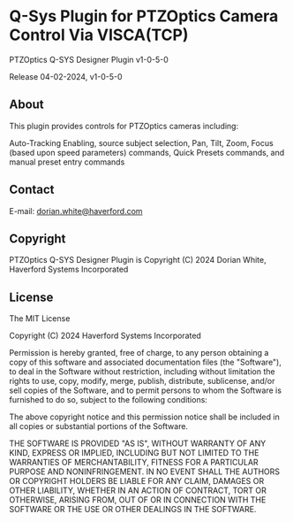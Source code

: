 # Q-Sys Plugin for PTZOptics Camera Control Via VISCA(TCP)
PTZOptics Q-SYS Designer Plugin v1-0-5-0

Release 04-02-2024, v1-0-5-0

## About
This plugin provides controls for PTZOptics cameras including:

Auto-Tracking Enabling, source subject selection,
Pan, Tilt, Zoom, Focus (based upon speed parameters) commands,
Quick Presets commands, and manual preset entry commands

## Contact
E-mail: dorian.white@haverford.com

## Copyright
PTZOptics Q-SYS Designer Plugin is Copyright (C) 2024 Dorian White, Haverford Systems Incorporated

## License
The MIT License

Copyright (C) 2024 Haverford Systems Incorporated

Permission is hereby granted, free of charge, to any person obtaining a copy
of this software and associated documentation files (the "Software"), to deal
in the Software without restriction, including without limitation the rights
to use, copy, modify, merge, publish, distribute, sublicense, and/or sell
copies of the Software, and to permit persons to whom the Software is
furnished to do so, subject to the following conditions:

The above copyright notice and this permission notice shall be included in
all copies or substantial portions of the Software.

THE SOFTWARE IS PROVIDED "AS IS", WITHOUT WARRANTY OF ANY KIND, EXPRESS OR
IMPLIED, INCLUDING BUT NOT LIMITED TO THE WARRANTIES OF MERCHANTABILITY,
FITNESS FOR A PARTICULAR PURPOSE AND NONINFRINGEMENT. IN NO EVENT SHALL THE
AUTHORS OR COPYRIGHT HOLDERS BE LIABLE FOR ANY CLAIM, DAMAGES OR OTHER
LIABILITY, WHETHER IN AN ACTION OF CONTRACT, TORT OR OTHERWISE, ARISING FROM,
OUT OF OR IN CONNECTION WITH THE SOFTWARE OR THE USE OR OTHER DEALINGS IN
THE SOFTWARE.
